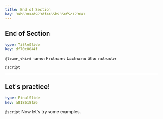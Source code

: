 ```yaml
---
title: End of Section
key: 3ab630aed973dfe465b9350f5c173041
---
```


## End of Section

```yaml
type: TitleSlide
key: df70c0044f
```

`@lower_third`
name: Firstname Lastname
title: Instructor

`@script`


---

## Let's practice!

```yaml
type: FinalSlide
key: a818618fa6
```

`@script`
Now let's try some examples.
